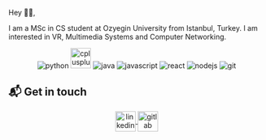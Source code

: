 Hey 👋🏻,

I am a MSc in CS student at Ozyegin University from Istanbul, Turkey. I am interested in VR, Multimedia Systems and Computer Networking.

<p align="center">
  <img src="https://www.vectorlogo.zone/logos/python/python-ar21.svg" alt="python">
  <img src="https://devicon.dev/devicon.git/icons/cplusplus/cplusplus-original.svg" alt="cplusplus" height="40" width="40">
  <img src="https://www.vectorlogo.zone/logos/java/java-ar21.svg" alt="java">
  <img src="https://www.vectorlogo.zone/logos/javascript/javascript-ar21.svg" alt="javascript">
  <img src="https://www.vectorlogo.zone/logos/reactjs/reactjs-ar21.svg" alt="react">
  <img src="https://www.vectorlogo.zone/logos/nodejs/nodejs-ar21.svg" alt="nodejs">
  <img src="https://www.vectorlogo.zone/logos/git-scm/git-scm-ar21.svg" alt="git">
</p>

## 📬 Get in touch
<p align="center">
  <a href="https://www.linkedin.com/in/burak--kara" target="blank">
    <img align="center" src="https://www.vectorlogo.zone/logos/linkedin/linkedin-icon.svg" alt="linkedin" height="40" width="40" />
  </a>
  <a href="https://gitlab.com/burak.kara" target="blank">
    <img align="center" src="https://www.vectorlogo.zone/logos/gitlab/gitlab-icon.svg" alt="gitlab" height="40" width="40" />
  </a>
</p>


<!--
**burak-kara/burak-kara** is a ✨ _special_ ✨ repository because its `README.md` (this file) appears on your GitHub profile.

Here are some ideas to get you started:

- 🔭 I’m currently working on ...
- 🌱 I’m currently learning ...
- 👯 I’m looking to collaborate on ...
- 🤔 I’m looking for help with ...
- 💬 Ask me about ...
- 📫 How to reach me: ...
- 😄 Pronouns: ...
- ⚡ Fun fact: ...
-->

[1]: https://burak-kara.web.app/
[2]: https://www.linkedin.com/in/burak--kara/
[3]: https://gitlab.com/burak.kara
